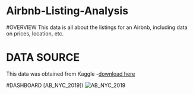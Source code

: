 # Airbnb-Listing-Analysis
#OVERVIEW
This data is all about the listings for an Airbnb, including data on prices, location, etc.
# DATA SOURCE
This data was obtained from Kaggle
-[download here](https://www.kaggle.com/datasets/dgomonov/new-york-city-airbnb-open-data)


#DASHBOARD
[AB_NYC_2019](
![AB_NYC_2019](![AB_NYC_2019](https://github.com/user-attachments/assets/ddbaf1eb-083a-4919-affd-1b7bcfd9420e).jpg)
